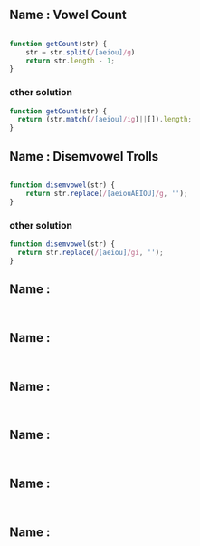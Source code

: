 ## Name : Vowel Count

```js

function getCount(str) {
    str = str.split(/[aeiou]/g)
    return str.length - 1;
}

```

### other solution

```js
function getCount(str) {
  return (str.match(/[aeiou]/ig)||[]).length;
}
```

## Name : Disemvowel Trolls

```js

function disemvowel(str) {
    return str.replace(/[aeiouAEIOU]/g, '');
}

```

### other solution
```js
function disemvowel(str) {
  return str.replace(/[aeiou]/gi, '');
}
```

## Name : 

```js



```

## Name : 

```js



```

## Name : 

```js



```

## Name : 

```js



```

## Name : 

```js



```

## Name : 

```js



```